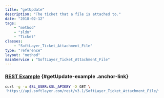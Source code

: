 ```yaml
---
title: "getUpdate"
description: "The ticket that a file is attached to."
date: "2018-02-12"
tags:
    - "method"
    - "sldn"
    - "Ticket"
classes:
    - "SoftLayer_Ticket_Attachment_File"
type: "reference"
layout: "method"
mainService : "SoftLayer_Ticket_Attachment_File"
---
```


### [REST Example](#getUpdate-example) <a href="/article/rest/"><i class="fas fa-question"></i></a> {#getUpdate-example .anchor-link} 
```bash
curl -g -u $SL_USER:$SL_APIKEY -X GET \
'https://api.softlayer.com/rest/v3.1/SoftLayer_Ticket_Attachment_File/{SoftLayer_Ticket_Attachment_FileID}/getUpdate'
```
